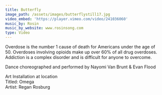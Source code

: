 ```yaml
---
title: Butterfly
image_path: /assets/images/butterflystill17.jpg
video_embed: 'https://player.vimeo.com/video/241036060'
music_by: Rosin
music_by_website: www.rosinsong.com
type: Video
---
```



Overdose is the number 1 cause of death for Americans under the age of 50. Overdoses involving opioids make up over 60% of all drug overdoses. Addiction is a complex disorder and is difficult for anyone to overcome.&nbsp;

Dance choreographed and performed by Nayomi Van Brunt & Evan Flood&nbsp;

Art Installation at location<br>Titled: Omega<br>Artist: Regan Rosburg